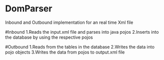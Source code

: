 # DomParser
Inbound and Outbound implementation for an real time Xml file

#Inbound
1.Reads the input.xml file and parses into java pojos
2.Inserts into the database by using the respective pojos

#Outbound
1.Reads from the tables in the database
2.Writes the data into pojo objects
3.Writes the data from pojos to output.xml file
